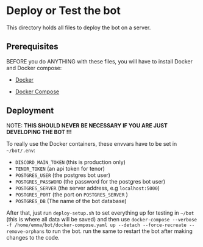 # Deploy or Test the bot

This directory holds all files to deploy the bot on a server.

## Prerequisites

BEFORE you do ANYTHING with these files, you will have to install Docker and Docker compose:

- [Docker](https://docs.docker.com/get-docker/)

- [Docker Compose](https://docs.docker.com/compose/install/)

## Deployment

NOTE: **THIS SHOULD NEVER BE NECESSARY IF YOU ARE JUST DEVELOPING THE BOT !!!**

To really use the Docker containers, these envvars have to be set in `~/bot/.env`:

- `DISCORD_MAIN_TOKEN` (this is production only)
- `TENOR_TOKEN` (an api token for tenor)
- `POSTGRES_USER` (the postgres bot user)
- `POSTGRES_PASSWORD` (the password for the postgres bot user)
- `POSTGRES_SERVER` (the server address, e.g `localhost:5000`)
- `POSTGRES_PORT` (the port on `POSTGRES_SERVER` )
- `POSTGRES_DB` (The name of the bot database)

After that, just run `deploy-setup.sh` to set everything up for testing in `~/bot` (this is where all data will be saved) and then use 
`docker-compose --verbose -f /home/emma/bot/docker-compose.yaml up --detach --force-recreate --remove-orphans` 
to run the bot. run the same to restart the bot after making changes to the code.
